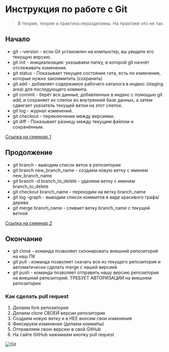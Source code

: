# Инструкция по работе с Git

> В теории, теория и практика неразделимы. На практике это не так.


## Начало

* git --version - если Git установлен на компьютер, вы увидите его текущую версию.
* git init - инициализация: указываем папку, в которой git начнёт отслеживать изменения.
* git status - Показывает текущее состояние гита, есть ли изменения, которые нужно закоммитить (сохранить)
* git add - добавляет содержимое рабочего каталога в индекс (staging area) для последующего коммита.
* git commit - берёт все данные, добавленные в индекс с помощью git add, и сохраняет их слепок во внутренней базе данных, а затем сдвигает указатель текущей ветки на этот слепок.
* git log - журнал изменений.
* git checkout - переключение между версиями.
* git diff - Показывает разницу между текущим файлом и сохранённым.

[Ссылка на семинар 1](https://gb.ru/lessons/299751)

## Продолжение

* git branch - выводим список веток в репозитории
* git branch new_branch_name - создаем новую ветку с именем new_branch_name
* git branch -d branch_to_delete - удаляем ветку с именем branch_to_delete
* git checkout branch_name - переходим на ветку branch_name
* git log –graph - выводим список коммитов в виде красивого графа/дерева
* git merge branch_name - сливает ветку branch_name с текущей веткой

[Ссылка на семинар 2](https://gb.ru/lessons/299752)

## Окончание

* git clone -  команда позволяет склонировать внешний репозиторий на наш ПК
* git pull - команда позволяет скачать все из текущего репозитория и автоматически сделать merge с нашей версией
* git push - команда позволяет отправить нашу версию репозитория на внешний
репозиторий. ТРЕБУЕТ АВТОРИЗАЦИИ на внешнем репозитории

### Как сделать pull request

1. Делаем fork репозитория
2. Делаем clone СВОЕЙ версии репозитория
3. Создаем новую ветку и в НЕЕ вносим свои изменения
4. Фиксируем изменения (делаем коммиты)
5. Отправляем свою версию в свой GitHub
6. На сайте GitHub нажимаем кнопку pull request

![Git](https://fuzeservers.ru/wp-content/uploads/3/a/2/3a28a55e247e3058face1d56a5521235.png)